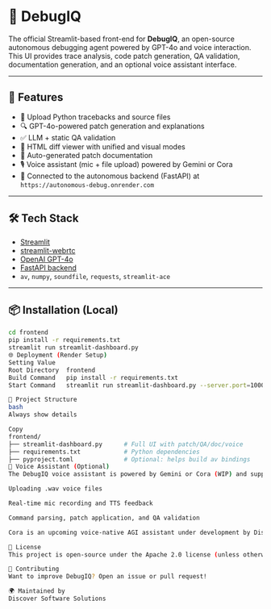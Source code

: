 # 🧠 DebugIQ 

The official Streamlit-based front-end for **DebugIQ**, an open-source autonomous debugging agent powered by GPT-4o and voice interaction. This UI provides trace analysis, code patch generation, QA validation, documentation generation, and an optional voice assistant interface.

---

## 🚀 Features

- 📄 Upload Python tracebacks and source files
- 🔍 GPT-4o-powered patch generation and explanations
- ✅ LLM + static QA validation
- 🧾 HTML diff viewer with unified and visual modes
- 📘 Auto-generated patch documentation
- 🎙️ Voice assistant (mic + file upload) powered by Gemini or Cora
- 🧠 Connected to the autonomous backend (FastAPI) at `https://autonomous-debug.onrender.com`

---

## 🛠️ Tech Stack

- [Streamlit](https://streamlit.io)
- [streamlit-webrtc](https://github.com/whitphx/streamlit-webrtc)
- [OpenAI GPT-4o](https://platform.openai.com/docs/)
- [FastAPI backend](https://github.com/discoversoftwaresolutions/DebugIQ-backend)
- `av`, `numpy`, `soundfile`, `requests`, `streamlit-ace`

---

## 📦 Installation (Local)

```bash
cd frontend
pip install -r requirements.txt
streamlit run streamlit-dashboard.py
🌐 Deployment (Render Setup)
Setting	Value
Root Directory	frontend
Build Command	pip install -r requirements.txt
Start Command	streamlit run streamlit-dashboard.py --server.port=10000

📁 Project Structure
bash
Always show details

Copy
frontend/
├── streamlit-dashboard.py      # Full UI with patch/QA/doc/voice
├── requirements.txt            # Python dependencies
├── pyproject.toml              # Optional: helps build av bindings
🤖 Voice Assistant (Optional)
The DebugIQ voice assistant is powered by Gemini or Cora (WIP) and supports:

Uploading .wav voice files

Real-time mic recording and TTS feedback

Command parsing, patch application, and QA validation

Cora is an upcoming voice-native AGI assistant under development by Discover Software Solutions.

📄 License
This project is open-source under the Apache 2.0 license (unless otherwise specified).

🤝 Contributing
Want to improve DebugIQ? Open an issue or pull request!

🌍 Maintained by
Discover Software Solutions
